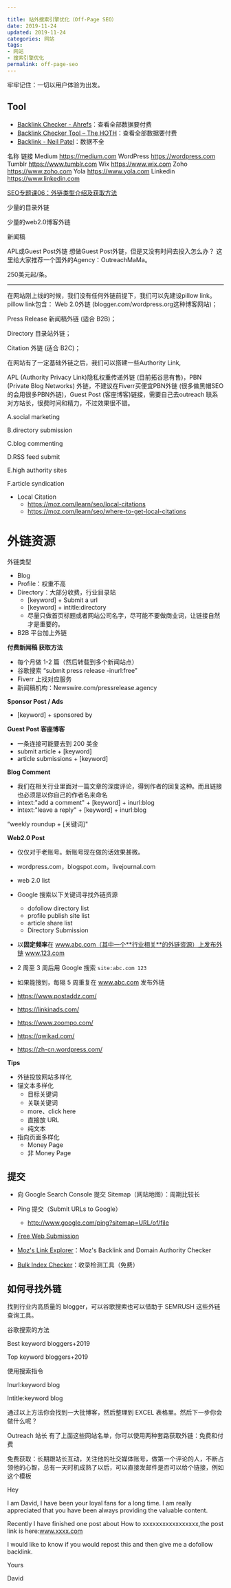 ```yaml
---

title: 站外搜索引擎优化（Off-Page SEO）   
date: 2019-11-24  
updated: 2019-11-24  
categories: 网站  
tags:  
- 网站
- 搜索引擎优化  
permalink: off-page-seo  
---
```


牢牢记住：一切以用户体验为出发。

<!-- more -->

## Tool

- [Backlink Checker - Ahrefs](https://ahrefs.com/backlink-checker)：查看全部数据要付费
- [Backlink Checker Tool – The HOTH](https://www.thehoth.com/backlinks-checker/)：查看全部数据要付费
- [Backlink - Neil Patel](https://neilpatel.com/backlinks/)：数据不全





名称	链接
Medium	https://medium.com
WordPress	https://wordpress.com
Tumblr	https://www.tumblr.com
Wix	https://www.wix.com
Zoho	https://www.zoho.com
Yola	https://www.yola.com
Linkedin	https://www.linkedin.com





[SEO专题课06：外链类型介绍及获取方法](https://mp.weixin.qq.com/s?__biz=MzI5MzU3Njg2NA==&mid=2247484250&idx=1&sn=17f537086940d98ec1ad5d2ff3bae68b&chksm=ec714a95db06c38391364121d9627e71b29dda24db32762446deb5f146449a3d6ea05501b1f3&scene=21&ascene=0&devicetype=android-26&version=2700033c&nettype=3gnet&abtest_cookie=BAABAAoACwASABMABQAjlx4AVpkeAMOZHgDamR4A3JkeAAAA&lang=zh_CN&pass_ticket=mwD3AFin2SE%2BA0E0P5pH92Wamzmga9J7kBDHVEf0H%2FK01V0QGB2SacjG%2FH6TsPXT&wx_header=1)




少量的目录外链

少量的web2.0博客外链

新闻稿

APL或Guest Post外链
想做Guest Post外链，但是又没有时间去投入怎么办？
这里给大家推荐一个国外的Agency：OutreachMaMa。

250美元起/条。



---

在网站刚上线的时候，我们没有任何外链前提下，我们可以先建设pillow link。pillow link包含：
Web 2.0外链 (blogger.com/wordpress.org这种博客网站)；

Press Release 新闻稿外链 (适合 B2B)；

Directory 目录站外链；

Citation 外链 (适合 B2C)；



在网站有了一定基础外链之后，我们可以搭建一些Authority Link, 

APL (Authority Privacy Link)隐私权重传递外链 (目前拓谷思有售)，PBN (Private Blog Networks) 外链，不建议在Fiverr买便宜PBN外链 (很多做黑帽SEO的会用很多PBN外链)，Guest Post (客座博客)链接，需要自己去outreach 联系对方站长，很费时间和精力，不过效果很不错。



A.social marketing

B.directory submission

C.blog commenting

D.RSS feed submit

E.high authority sites

F.article syndication



- Local Citation 
    - https://moz.com/learn/seo/local-citations
    - https://moz.com/learn/seo/where-to-get-local-citations



# 外链资源

外链类型
- Blog
- Profile：权重不高
- Directory：大部分收费，行业目录站
    - [keyword] + Submit a url
    - [keyword] + intitle:directory
    - 尽量只做首页标题或者网站公司名字，尽可能不要做商业词，让链接自然才是重要的。
- B2B 平台加上外链


**付费新闻稿 获取方法**
- 每个月做 1-2 篇（然后转载到多个新闻站点）
- 谷歌搜索 “submit press release -inurl:free”
- Fiverr 上找对应服务
- 新闻稿机构：Newswire.com/pressrelease.agency


**Sponsor Post / Ads**
- [keyword] + sponsored by


**Guest Post 客座博客**
- 一条连接可能要去到 200 美金
- submit article + [keyword]
- article submissions + [keyword]


**Blog Comment**
- 我们在相关行业里面对一篇文章的深度评论，得到作者的回复这种。而且链接也必须是以你自己的作者名来命名
- intext:"add a comment" + [keyword] + inurl:blog
- intext:"leave a reply" + [keyword] + inurl:blog

“weekly roundup + [关键词]"



**Web2.0 Post**
- 仅仅对于老账号。新账号现在做的话效果甚微。
- wordpress.com，blogspot.com，livejournal.com 
- web 2.0 list




- Google 搜索以下关键词寻找外链资源
    - dofollow directory list
    - profile publish site list
    - article share list
    - Directory Submission
- 以**固定频率**在 www.abc.com（其中一个**行业相关**的外链资源）上发布外链 www.123.com
- 2 周至 3 周后用 Google 搜索 `site:abc.com 123`
- 如果能搜到，每隔 5 周重复在 www.abc.com 发布外链


- https://www.postaddz.com/
- https://linkinads.com/
- https://www.zoompo.com/
- https://qwikad.com/

- https://zh-cn.wordpress.com/


**Tips**
- 外链投放网站多样化
- 锚文本多样化
    - 目标关键词
    - 关联关键词
    - more、click here
    - 直接放 URL
    - 纯文本
- 指向页面多样化
    - Money Page
    - 非 Money Page


## 提交

- 向 Google Search Console 提交 Sitemap（网站地图）：周期比较长
- Ping 提交（Submit URLs to Google）
    - http://www.google.com/ping?sitemap=URL/of/file
- [Free Web Submission](https://www.freewebsubmission.com/)


- [Moz's Link Explorer](https://moz.com/link-explorer)：Moz's Backlink and Domain Authority Checker
- [Bulk Index Checker](http://stratage.ms/en/indexchecker/)：收录检测工具（免费）




## 如何寻找外链


找到行业内高质量的 blogger，可以谷歌搜索也可以借助于 SEMRUSH 这些外链查询工具。

谷歌搜索的方法

Best keyword bloggers+2019

Top keyword bloggers+2019

使用搜索指令

Inurl:keyword blog

Intitle:keyword blog

通过以上方法你会找到一大批博客，然后整理到 EXCEL 表格里。然后下一步你会做什么呢？

Outreach 站长
有了上面这些网站名单，你可以使用两种套路获取外链：免费和付费

免费获取：长期跟站长互动，关注他的社交媒体账号，做第一个评论的人，不断占领他的心智，总有一天时机成熟了以后，可以直接发邮件是否可以给个链接，例如这个模板

Hey 

I am David, I have been your loyal fans for a long time. I am really appreciated that you have been always providing the valuable content.

Recently I have finished one post about How to xxxxxxxxxxxxxxxxx,the post link is here:www.xxxx.com

I would like to know if you would repost this and then give me a dofollow backlink.

Yours

David